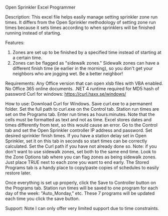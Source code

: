 Open Sprinkler Excel Programmer

Description: This excel file helps easily manage setting sprinkler zone run times. It differs from the Open Sprinkler methodology of setting zone run times because it sets times according to when sprinklers will be finished running instead of starting.

Features:
1) Zones are set up to be finished by a specified time instead of starting at a certain time.
2) Zones can be flagged as "sidewalk zones." Sidewalk zones can have a different finish time (ie earlier in the morning), so you don't get your neighbors who are jogging wet. Be a better neighbor!

Requirements:
Any Office version that can open xlsb files with VBA enabled. No Office 365 online documents.
.NET 4 runtime required for MD5 hash of password
Curl for windows: https://curl.haxx.se/windows/

How to use:
Download Curl for Windows. Save curl.exe to a permanent folder. Set the full path to curl.exe on the Control tab.
Station run times are set on the Programs tab. Enter run times as hours:minutes. Note that the cells must be formatted as text and not as time. Excel stores dates and times differently from text, so this would cause an error.
Go to the Control tab and set the Open Sprinkler controller IP address and password. Set desired sprinkler finish times. If you have a station delay set in Open Sprinkler, set it on this tab in seconds so start times can be correctly calculated. Set the Curl path if you have not already done so. Note: if you don't want to use sidewalk zones, set both to the same end time.
Look to the Zone Options tab where you can flag zones as being sidewalk zones. Just place TRUE next to each zone you want to end early.
The Stored Programs tab is a handy place to copy/paste copies of schedules to easily restore later.

Once everything is set up properly, click the Save to Controller button on the Programs tab. Station run times will be saved to one program for each day of the week: "Auto_Monday," etc. These 7 programs will be updated each time you click the save button.

Support: Note I can only offer very limited support due to time constraints.
